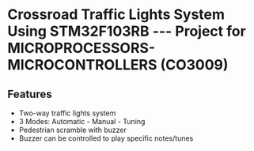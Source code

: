 # Crossroad Traffic Lights System Using STM32F103RB --- Project for MICROPROCESSORS-MICROCONTROLLERS (CO3009)
## Features
- Two-way traffic lights system
- 3 Modes: Automatic - Manual - Tuning
- Pedestrian scramble with buzzer
- Buzzer can be controlled to play specific notes/tunes
